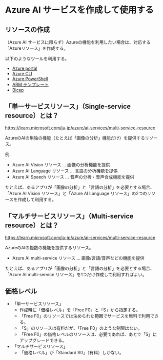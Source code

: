 # Azure AI サービスを作成して使用する

## リソースの作成

（Azure AI サービスに限らず）Azureの機能を利用したい場合は、対応する「Azureリソース」を作成する。

以下のようなツールを利用する。

- [Azure portal](https://learn.microsoft.com/ja-jp/azure/azure-portal/)
- [Azure CLI](https://learn.microsoft.com/ja-jp/cli/azure/what-is-azure-cli)
- [Azure PowerShell](https://learn.microsoft.com/ja-jp/powershell/azure/what-is-azure-powershell)
- [ARM テンプレート](https://learn.microsoft.com/ja-jp/azure/azure-resource-manager/templates/overview)
- [Bicep](https://learn.microsoft.com/ja-jp/azure/azure-resource-manager/bicep/overview?tabs=bicep)

## 「単一サービスリソース」（Single-service resource）とは？

https://learn.microsoft.com/ja-jp/azure/ai-services/multi-service-resource

AzureのAIの単独の機能（たとえば「画像の分析」機能だけ）を提供するリソース。

例:
- Azure AI Vision リソース ... 画像の分析機能を提供
- Azure AI Language リソース ... 言語の分析機能を提供
- Azure AI Speech リソース ... 音声の分析・音声合成機能を提供

たとえば、あるアプリが「画像の分析」と「言語の分析」を必要とする場合、「Azure AI Vision リソース」と「Azure AI Language リソース」の2つのリソースを作成して利用する。

## 「マルチサービスリソース」（Multi-service resource）とは？

https://learn.microsoft.com/ja-jp/azure/ai-services/multi-service-resource

AzureのAIの複数の機能を提供するリソース。

- Azure AI multi-service リソース ... 画像/言語/音声などの機能を提供

たとえば、あるアプリが「画像の分析」と「言語の分析」を必要とする場合、「Azure AI multi-service リソース」を1つだけ作成して利用すればよい。

## 価格レベル

- 「単一サービスリソース」
  - 作成時に「価格レベル」を「Free F0」と「S」から指定する。
  - 「Free F0」のリソースでは決められた範囲でサービスを無料で利用できる。
  - 「S」のリソースは有料だが、「Free F0」のような制限はない。
  - 「Free F0」の価格レベルのリソースは、必要であれば、あとで「S」にアップグレードできる。
- 「マルチサービスリソース」
  - 「価格レベル」が「Standard S0」（有料）しかない。

